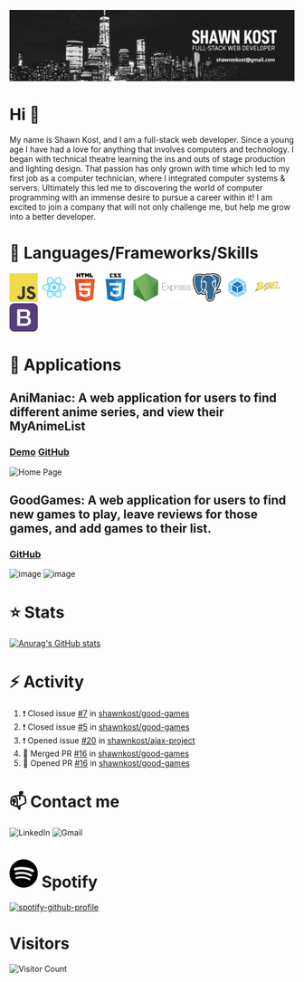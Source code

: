 
![Banner](https://github.com/shawnkost/shawnkost/blob/master/images/Banner.jpg?raw=true)

# Hi :wave:

My name is Shawn Kost, and I am a full-stack web developer. Since a young age I have had a love for anything that involves computers and technology. I began with technical theatre learning the ins and outs of stage production and lighting design. That passion has only grown with time which led to my first job as a computer technician, where I integrated computer systems & servers. Ultimately this led me to discovering the world of computer programming with an immense desire to pursue a career within it! I am excited to join a company that will not only challenge me, but help me grow into a better developer.

# :wrench: Languages/Frameworks/Skills

<p float="left">
  <img src="https://raw.githubusercontent.com/github/explore/80688e429a7d4ef2fca1e82350fe8e3517d3494d/topics/javascript/javascript.png" width="50" height="50">
  <img src="https://raw.githubusercontent.com/github/explore/80688e429a7d4ef2fca1e82350fe8e3517d3494d/topics/react/react.png" width="50" height="50">
  <img src="https://raw.githubusercontent.com/github/explore/80688e429a7d4ef2fca1e82350fe8e3517d3494d/topics/html/html.png" width="50" height="50">
  <img src="https://raw.githubusercontent.com/github/explore/80688e429a7d4ef2fca1e82350fe8e3517d3494d/topics/css/css.png" width="50" height="50">
  <img src="https://raw.githubusercontent.com/github/explore/80688e429a7d4ef2fca1e82350fe8e3517d3494d/topics/nodejs/nodejs.png" width="50" height="50">
  <img src="https://raw.githubusercontent.com/github/explore/80688e429a7d4ef2fca1e82350fe8e3517d3494d/topics/express/express.png" width="50" height="50">
  <img src="https://raw.githubusercontent.com/github/explore/80688e429a7d4ef2fca1e82350fe8e3517d3494d/topics/postgresql/postgresql.png" width="50" height="50">
  <img src="https://raw.githubusercontent.com/github/explore/80688e429a7d4ef2fca1e82350fe8e3517d3494d/topics/webpack/webpack.png" width="50" height="50">
  <img src="https://raw.githubusercontent.com/github/explore/cb39e2385dfcec8a661d01bfacff6b1e33bbaa9d/topics/babel/babel.png" width="50" height="50">
  <img src="https://raw.githubusercontent.com/github/explore/80688e429a7d4ef2fca1e82350fe8e3517d3494d/topics/bootstrap/bootstrap.png" width="50" height="50">
</p>

# :iphone: Applications

## **AniManiac**: A web application for users to find different anime series, and view their MyAnimeList

### [Demo](https://shawnkost.github.io/ajax-project/) [GitHub](https://github.com/shawnkost/ajax-project)

![Home Page](https://user-images.githubusercontent.com/71413368/102849573-48480180-43cc-11eb-90df-01718a8a4c22.png)

## **GoodGames**: A web application for users to find new games to play, leave reviews for those games, and add games to their list.

### [GitHub](https://github.com/shawnkost/good-games)

![image](https://user-images.githubusercontent.com/71413368/108270169-f13c7f80-7123-11eb-9998-44cb89d2e9eb.png)
![image](https://user-images.githubusercontent.com/71413368/108270313-2517a500-7124-11eb-8e93-97f4b3555fc7.png)


# :star: Stats
[![Anurag's GitHub stats](https://github-readme-stats.vercel.app/api?username=shawnkost&count_private=true&show_icons=true&theme=dark)](https://github.com/anuraghazra/github-readme-stats)

# :zap: Activity
<!--START_SECTION:activity-->
1. ❗️ Closed issue [#7](https://github.com/shawnkost/good-games/issues/7) in [shawnkost/good-games](https://github.com/shawnkost/good-games)
2. ❗️ Closed issue [#5](https://github.com/shawnkost/good-games/issues/5) in [shawnkost/good-games](https://github.com/shawnkost/good-games)
3. ❗️ Opened issue [#20](https://github.com/shawnkost/ajax-project/issues/20) in [shawnkost/ajax-project](https://github.com/shawnkost/ajax-project)
4. 🎉 Merged PR [#16](https://github.com/shawnkost/good-games/pull/16) in [shawnkost/good-games](https://github.com/shawnkost/good-games)
5. 💪 Opened PR [#16](https://github.com/shawnkost/good-games/pull/16) in [shawnkost/good-games](https://github.com/shawnkost/good-games)
<!--END_SECTION:activity-->

# :mailbox: Contact me
<p float="center">
  <img alt="LinkedIn" src="https://img.shields.io/badge/shawn kost%20-%230077B5.svg?&style=for-the-badge&logo=linkedin&logoColor=white"/>
  <img alt="Gmail" src="https://img.shields.io/badge/shawnmkost-D14836?style=for-the-badge&logo=gmail&logoColor=white" />
</p>


# <img src="https://raw.githubusercontent.com/shawnkost/shawnkost/29896458ee26555400e5321634c26e39da6d19d5/images/spotify.svg" width="50" height="50">  Spotify

[![spotify-github-profile](https://spotify-github-profile.vercel.app/api/view?uid=1215760286&cover_image=true&theme=default)](https://spotify-github-profile.vercel.app/api/view?uid=1215760286&redirect=true)

# Visitors
![Visitor Count](https://profile-counter.glitch.me/shawnkost/count.svg)
